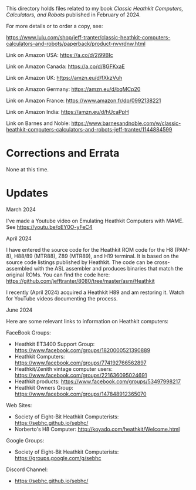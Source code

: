 This directory holds files related to my book *Classic Heathkit
Computers, Calculators, and Robots* published in February of 2024.

For more details or to order a copy, see:

https://www.lulu.com/shop/jeff-tranter/classic-heathkit-computers-calculators-and-robots/paperback/product-nvvrdnw.html

Link on Amazon USA: https://a.co/d/2j99BIc

Link on Amazon Canada: https://a.co/d/8GFKxaE

Link on Amazon UK: https://amzn.eu/d/fXkzVuh

Link on Amazon Germany: https://amzn.eu/d/bqMCp20

Link on Amazon France: https://www.amazon.fr/dp/0992138221

Link on Amazon India: https://amzn.eu/d/hUcaPpH

Link on Barnes and Noble: https://www.barnesandnoble.com/w/classic-heathkit-computers-calculators-and-robots-jeff-tranter/1144884599

# Corrections and Errata

None at this time.

# Updates

March 2024

I've made a Youtube video on Emulating Heathkit Computers with MAME.
See https://youtu.be/oEY0O-yFeC4

April 2024

I have entered the source code for the Heathkit ROM code for the H8
(PAM-8), H88/89 (MTR88), Z89 (MTR89), and H19 terminal. It is based on
the source code listings published by Heathkit. The code can be
cross-assembled with the ASL assembler and produces binaries that
match the original ROMs. You can find the code here:
https://github.com/jefftranter/8080/tree/master/asm/Heathkit

I recently (April 2024) acquired a Heathkit H89 and am restoring it.
Watch for YouTube videos documenting the process.

June 2024

Here are some relevant links to information on Heathkit computers:

FaceBook Groups:

- Heathkit ET3400 Support Group: https://www.facebook.com/groups/1820000521390889
- Heathkit Computers: https://www.facebook.com/groups/774192766562897
- Heathkit/Zenith vintage computer users: https://www.facebook.com/groups/221636095024691
- Heathkit products: https://www.facebook.com/groups/53497998217
- Heathkit Owners Group: https://www.facebook.com/groups/147848912365070

Web Sites:

- Society of Eight-Bit Heathkit Computerists: https://sebhc.github.io/sebhc/
- Norberto's H8 Computer: http://koyado.com/heathkit/Welcome.html

Google Groups:

- Society of Eight-Bit Heathkit Computerists: https://groups.google.com/g/sebhc

Discord Channel:

- https://sebhc.github.io/sebhc/
